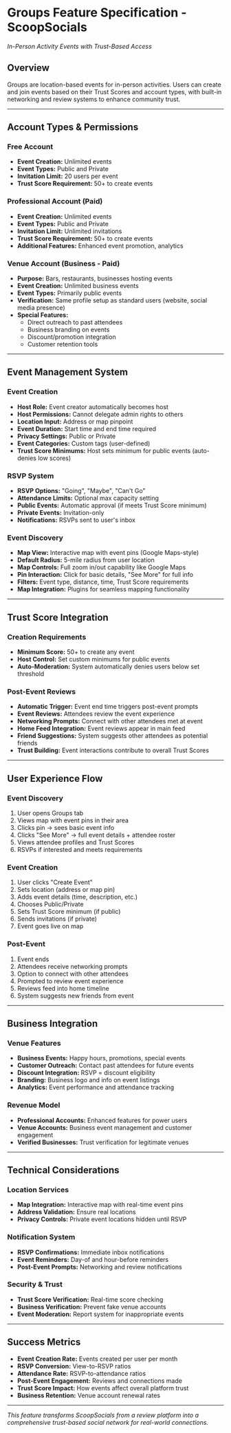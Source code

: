 # Groups Feature Specification - ScoopSocials
*In-Person Activity Events with Trust-Based Access*

## Overview
Groups are location-based events for in-person activities. Users can create and join events based on their Trust Scores and account types, with built-in networking and review systems to enhance community trust.

---

## Account Types & Permissions

### **Free Account**
- **Event Creation:** Unlimited events
- **Event Types:** Public and Private
- **Invitation Limit:** 20 users per event
- **Trust Score Requirement:** 50+ to create events

### **Professional Account (Paid)**
- **Event Creation:** Unlimited events  
- **Event Types:** Public and Private
- **Invitation Limit:** Unlimited invitations
- **Trust Score Requirement:** 50+ to create events
- **Additional Features:** Enhanced event promotion, analytics

### **Venue Account (Business - Paid)**
- **Purpose:** Bars, restaurants, businesses hosting events
- **Event Creation:** Unlimited business events
- **Event Types:** Primarily public events
- **Verification:** Same profile setup as standard users (website, social media presence)
- **Special Features:** 
  - Direct outreach to past attendees
  - Business branding on events
  - Discount/promotion integration
  - Customer retention tools

---

## Event Management System

### **Event Creation**
- **Host Role:** Event creator automatically becomes host
- **Host Permissions:** Cannot delegate admin rights to others
- **Location Input:** Address or map pinpoint
- **Event Duration:** Start time and end time required
- **Privacy Settings:** Public or Private
- **Event Categories:** Custom tags (user-defined)
- **Trust Score Minimums:** Host sets minimum for public events (auto-denies low scores)

### **RSVP System**
- **RSVP Options:** "Going", "Maybe", "Can't Go"
- **Attendance Limits:** Optional max capacity setting
- **Public Events:** Automatic approval (if meets Trust Score minimum)
- **Private Events:** Invitation-only
- **Notifications:** RSVPs sent to user's inbox

### **Event Discovery**
- **Map View:** Interactive map with event pins (Google Maps-style)
- **Default Radius:** 5-mile radius from user location
- **Map Controls:** Full zoom in/out capability like Google Maps
- **Pin Interaction:** Click for basic details, "See More" for full info
- **Filters:** Event type, distance, time, Trust Score requirements
- **Map Integration:** Plugins for seamless mapping functionality

---

## Trust Score Integration

### **Creation Requirements**
- **Minimum Score:** 50+ to create any event
- **Host Control:** Set custom minimums for public events
- **Auto-Moderation:** System automatically denies users below set threshold

### **Post-Event Reviews**
- **Automatic Trigger:** Event end time triggers post-event prompts
- **Event Reviews:** Attendees review the event experience
- **Networking Prompts:** Connect with other attendees met at event
- **Home Feed Integration:** Event reviews appear in main feed
- **Friend Suggestions:** System suggests other attendees as potential friends
- **Trust Building:** Event interactions contribute to overall Trust Scores

---

## User Experience Flow

### **Event Discovery**
1. User opens Groups tab
2. Views map with event pins in their area
3. Clicks pin → sees basic event info
4. Clicks "See More" → full event details + attendee roster
5. Views attendee profiles and Trust Scores
6. RSVPs if interested and meets requirements

### **Event Creation**
1. User clicks "Create Event"
2. Sets location (address or map pin)
3. Adds event details (time, description, etc.)
4. Chooses Public/Private
5. Sets Trust Score minimum (if public)
6. Sends invitations (if private)
7. Event goes live on map

### **Post-Event**
1. Event ends
2. Attendees receive networking prompts
3. Option to connect with other attendees
4. Prompted to review event experience
5. Reviews feed into home timeline
6. System suggests new friends from event

---

## Business Integration

### **Venue Features**
- **Business Events:** Happy hours, promotions, special events
- **Customer Outreach:** Contact past attendees for future events
- **Discount Integration:** RSVP = discount eligibility
- **Branding:** Business logo and info on event listings
- **Analytics:** Event performance and attendance tracking

### **Revenue Model**
- **Professional Accounts:** Enhanced features for power users
- **Venue Accounts:** Business event management and customer engagement
- **Verified Businesses:** Trust verification for legitimate venues

---

## Technical Considerations

### **Location Services**
- **Map Integration:** Interactive map with real-time event pins
- **Address Validation:** Ensure real locations
- **Privacy Controls:** Private event locations hidden until RSVP

### **Notification System**
- **RSVP Confirmations:** Immediate inbox notifications
- **Event Reminders:** Day-of and hour-before reminders
- **Post-Event Prompts:** Networking and review notifications

### **Security & Trust**
- **Trust Score Verification:** Real-time score checking
- **Business Verification:** Prevent fake venue accounts
- **Event Moderation:** Report system for inappropriate events

---

## Success Metrics
- **Event Creation Rate:** Events created per user per month
- **RSVP Conversion:** View-to-RSVP ratios
- **Attendance Rate:** RSVP-to-attendance ratios
- **Post-Event Engagement:** Reviews and connections made
- **Trust Score Impact:** How events affect overall platform trust
- **Business Retention:** Venue account renewal rates

---

*This feature transforms ScoopSocials from a review platform into a comprehensive trust-based social network for real-world connections.*